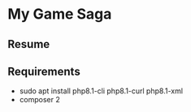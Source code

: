 # My Game Saga

## Resume

## Requirements

- sudo apt install php8.1-cli php8.1-curl php8.1-xml
- composer 2